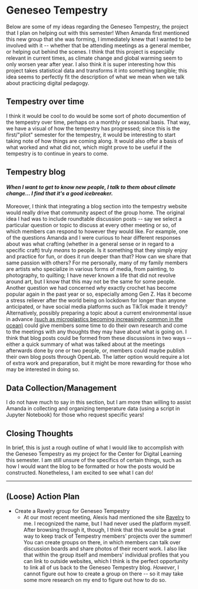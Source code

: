 <!--
This is a space for my project plans!
-->

# Geneseo Tempestry
Below are some of my ideas regarding the Geneseo Tempestry, the project that I plan on helping out with this semester! When Amanda first mentioned this new group that she was forming, I immediately knew that I wanted to be involved with it -- whether that be attending meetings as a general member, or helping out behind the scenes. I think that this project is especially relevant in current times, as climate change and global warming seem to only worsen year after year. I also think it is super interesting how this project takes statistical data and transforms it into something tangible; this idea seems to perfectly fit the description of what we mean when we talk about practicing digital pedagogy.

## Tempestry over time
I think it would be cool to do would be some sort of photo documention of the tempestry over time, perhaps on a monthly or seasonal basis. That way, we have a visual of how the tempestry has progressed; since this is the first/"pilot" semester for the tempestry, it would be interesting to start taking note of how things are coming along. It would also offer a basis of what worked and what did not, which might prove to be useful if the tempestry is to continue in years to come.

## Tempestry blog

#### *When I want to get to know new people, I talk to them about climate change... I find that it's a good icebreaker.*

Moreover, I think that integrating a blog section into the tempestry website would really drive that community aspect of the group home. The original idea I had was to include roundtable discussion posts -- say we select a particular question or topic to discuss at every other meeting or so, of which members can respond to however they would like. For example, one of the questions Amanda and I were curious to hear different responses about was what crafting (whether in a general sense or in regard to a specific craft) truly *means* to people. Is it something that they simply enjoy and practice for fun, or does it run deeper than that? How can we share that same passion with others? For me personally, many of my family members are artists who specialize in various forms of media, from painting, to photography, to quilting; I have never known a life that did not revolve around art, but I know that this may not be the same for some people. Another question we had concerned *why* exactly crochet has become popular again in the past year or so, especially among Gen Z. Has it become a stress reliever after the world being on lockdown for longer than anyone anticipated, or have social media platforms such as TikTok made it trendy? Alternatively, possibly preparing a topic about a current environmental issue in advance [(such as microplastics becoming increasingly common in the ocean)](https://www.nytimes.com/2022/04/03/science/ocean-plastic-animals.html) could give members some time to do their own research and come to the meetings with any thoughts they may have about what is going on. I think that blog posts could be formed from these discussions in two ways -- either a quick summary of what was talked about at the meetings afterwards done by one or two people, or, members could maybe publish their own blog posts through OpenLab. The latter option would require a lot of extra work and preparation, but it might be more rewarding for those who may be interested in doing so. 

## Data Collection/Management
I do not have much to say in this section, but I am more than willing to assist Amanda in collecting and organizing temperature data (using a script in Jupyter Notebook) for those who request specific years!

## Closing Thoughts
In brief, this is just a rough outline of what I would like to accomplish with the Geneseo Tempestry as my project for the Center for Digital Learning this semester. I am still unsure of the specifics of certain things, such as how I would want the blog to be formatted or how the posts would be constructed. Nonetheless, I am excited to see what I can do!

---

## (Loose) Action Plan

* Create a Ravelry group for Geneseo Tempestry
    * At our most recent meeting, Alexis had mentioned the site [Ravelry](https://www.ravelry.com/) to me. I recognized the name, but I had never used the platform myself. After browsing through it, though, I think that this would be a great way to keep track of Tempestry members' projects over the summer! You can create groups on there, in which members can talk over discussion boards and share photos of their recent work. I also like that within the group itself and members' individual profiles that you can link to outside websites, which I think is the perfect opportunity to link all of us back to the Geneseo Tempestry blog. *However*, I cannot figure out how to create a group on there -- so it may take some more research on my end to figure out how to do so. 

